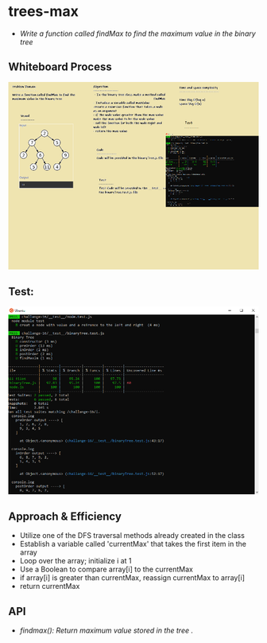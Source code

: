 
# trees-max

* *Write a function called findMax to find the maximum value in the binary tree*

## Whiteboard Process
![trees-max](trees-max.png)


## Test:
![](ch16.PNG)

## Approach & Efficiency


- Utilize one of the DFS traversal methods already created in the class
- Establish a variable called 'currentMax' that takes the first item in the array
- Loop over the array; initialize i at 1
- Use a Boolean to compare array[i] to the currentMax
- if array[i] is greater than currentMax, reassign currentMax to array[i]
- return currentMax


## API

  * *findmax(): Return maximum value stored in the tree .*
